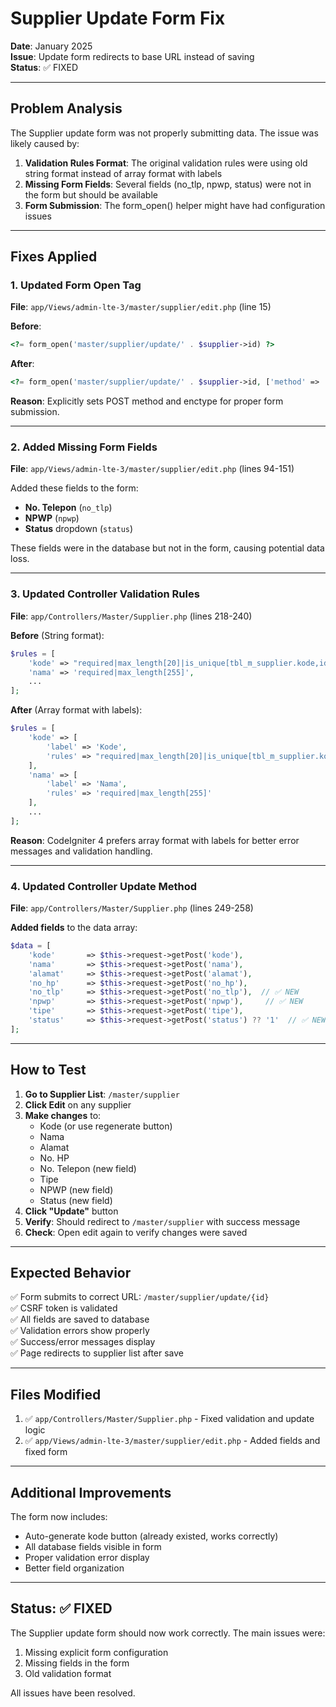 # Supplier Update Form Fix

**Date**: January 2025  
**Issue**: Update form redirects to base URL instead of saving  
**Status**: ✅ FIXED

---

## Problem Analysis

The Supplier update form was not properly submitting data. The issue was likely caused by:

1. **Validation Rules Format**: The original validation rules were using old string format instead of array format with labels
2. **Missing Form Fields**: Several fields (no_tlp, npwp, status) were not in the form but should be available
3. **Form Submission**: The form_open() helper might have had configuration issues

---

## Fixes Applied

### 1. Updated Form Open Tag
**File**: `app/Views/admin-lte-3/master/supplier/edit.php` (line 15)

**Before**:
```php
<?= form_open('master/supplier/update/' . $supplier->id) ?>
```

**After**:
```php
<?= form_open('master/supplier/update/' . $supplier->id, ['method' => 'post', 'enctype' => 'multipart/form-data']) ?>
```

**Reason**: Explicitly sets POST method and enctype for proper form submission.

---

### 2. Added Missing Form Fields
**File**: `app/Views/admin-lte-3/master/supplier/edit.php` (lines 94-151)

Added these fields to the form:
- **No. Telepon** (`no_tlp`)
- **NPWP** (`npwp`)
- **Status** dropdown (`status`)

These fields were in the database but not in the form, causing potential data loss.

---

### 3. Updated Controller Validation Rules
**File**: `app/Controllers/Master/Supplier.php` (lines 218-240)

**Before** (String format):
```php
$rules = [
    'kode' => "required|max_length[20]|is_unique[tbl_m_supplier.kode,id,{$id}]",
    'nama' => 'required|max_length[255]',
    ...
];
```

**After** (Array format with labels):
```php
$rules = [
    'kode' => [
        'label' => 'Kode',
        'rules' => "required|max_length[20]|is_unique[tbl_m_supplier.kode,id,{$id}]"
    ],
    'nama' => [
        'label' => 'Nama',
        'rules' => 'required|max_length[255]'
    ],
    ...
];
```

**Reason**: CodeIgniter 4 prefers array format with labels for better error messages and validation handling.

---

### 4. Updated Controller Update Method
**File**: `app/Controllers/Master/Supplier.php` (lines 249-258)

**Added fields** to the data array:
```php
$data = [
    'kode'       => $this->request->getPost('kode'),
    'nama'       => $this->request->getPost('nama'),
    'alamat'     => $this->request->getPost('alamat'),
    'no_hp'      => $this->request->getPost('no_hp'),
    'no_tlp'     => $this->request->getPost('no_tlp'),  // ✅ NEW
    'npwp'       => $this->request->getPost('npwp'),     // ✅ NEW
    'tipe'       => $this->request->getPost('tipe'),
    'status'     => $this->request->getPost('status') ?? '1'  // ✅ NEW
];
```

---

## How to Test

1. **Go to Supplier List**: `/master/supplier`
2. **Click Edit** on any supplier
3. **Make changes** to:
   - Kode (or use regenerate button)
   - Nama
   - Alamat
   - No. HP
   - No. Telepon (new field)
   - Tipe
   - NPWP (new field)
   - Status (new field)
4. **Click "Update"** button
5. **Verify**: Should redirect to `/master/supplier` with success message
6. **Check**: Open edit again to verify changes were saved

---

## Expected Behavior

✅ Form submits to correct URL: `/master/supplier/update/{id}`  
✅ CSRF token is validated  
✅ All fields are saved to database  
✅ Validation errors show properly  
✅ Success/error messages display  
✅ Page redirects to supplier list after save

---

## Files Modified

1. ✅ `app/Controllers/Master/Supplier.php` - Fixed validation and update logic
2. ✅ `app/Views/admin-lte-3/master/supplier/edit.php` - Added fields and fixed form

---

## Additional Improvements

The form now includes:
- Auto-generate kode button (already existed, works correctly)
- All database fields visible in form
- Proper validation error display
- Better field organization

---

## Status: ✅ FIXED

The Supplier update form should now work correctly. The main issues were:
1. Missing explicit form configuration
2. Missing fields in the form
3. Old validation format

All issues have been resolved.

